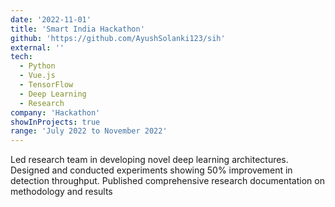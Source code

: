 ```yaml
---
date: '2022-11-01'
title: 'Smart India Hackathon'
github: 'https://github.com/AyushSolanki123/sih'
external: ''
tech:
  - Python
  - Vue.js
  - TensorFlow
  - Deep Learning
  - Research
company: 'Hackathon'
showInProjects: true
range: 'July 2022 to November 2022'
---
```

Led research team in developing novel deep learning architectures. Designed and conducted experiments showing 50% improvement in detection throughput. Published comprehensive research documentation on methodology and results